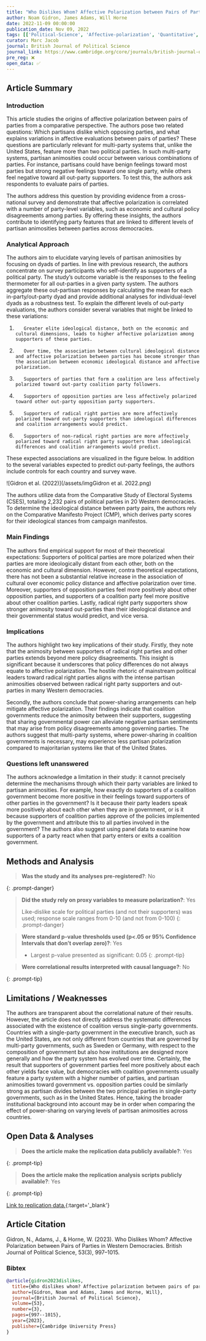 ```yaml
---
title: "Who Dislikes Whom? Affective Polarization between Pairs of Parties in Western Democracies"
author: Noam Gidron, James Adams, Will Horne
date: 2022-11-09 00:00:00
publication_date: Nov 09, 2022
tags: [['Political-Science', 'Affective-polarization', 'Quantitative', 'International']]
curator: Marc Jacob
journal: British Journal of Political Science
journal_link: https://www.cambridge.org/core/journals/british-journal-of-political-science/article/who-dislikes-whom-affective-polarization-between-pairs-of-parties-in-western-democracies/4AAAA9771D0F4B0FB6A395E727F5154F
pre_reg: ❌
open_data: ✅
---
```


## Article Summary

### Introduction
This article studies the origins of affective polarization between pairs of parties from a comparative perspective. The authors pose two related questions: Which partisans dislike which opposing parties, and what explains variations in affective evaluations between pairs of parties? These questions are particularly relevant for multi-party systems that, unlike the United States, feature more than two political parties. In such multi-party systems, partisan animosities could occur between various combinations of parties. For instance, partisans could have benign feelings toward most parties but strong negative feelings toward one single party, while others feel negative toward all out-party supporters. To test this, the authors ask respondents to evaluate pairs of parties.

The authors address this question by providing evidence from a cross-national survey and demonstrate that affective polarization is correlated with a number of party-level variables, such as economic and cultural policy disagreements among parties. By offering these insights, the authors contribute to identifying party features that are linked to different levels of partisan animosities between parties across democracies.

### Analytical Approach
The authors aim to elucidate varying levels of partisan animosities by focusing on dyads of parties. In line with previous research, the authors concentrate on survey participants who self-identify as supporters of a political party. The study’s outcome variable is the responses to the feeling thermometer for all out-parties in a given party system. The authors aggregate these out-partisan responses by calculating the mean for each in-party/out-party dyad and provide additional analyses for individual-level dyads as a robustness test.
To explain the different levels of out-party evaluations, the authors consider several variables that might be linked to these variations:
1.        Greater elite ideological distance, both on the economic and cultural dimensions, leads to higher affective polarization among supporters of these parties.
2.        Over time, the association between cultural ideological distance and affective polarization between parties has become stronger than the association between economic ideological distance and affective polarization.
3.        Supporters of parties that form a coalition are less affectively polarized toward out-party coalition party followers.
4.        Supporters of opposition parties are less affectively polarized toward other out-party opposition party supporters.
5.        Supporters of radical right parties are more affectively polarized toward out-party supporters than ideological differences and coalition arrangements would predict.
6.        Supporters of non-radical right parties are more affectively polarized toward radical right party supporters than ideological differences and coalition arrangements would predict.
These expected associations are visualized in the figure below. In addition to the several variables expected to predict out-party feelings, the authors include controls for each country and survey wave.

![Gidron et al. (2022)](/assets/imgGidron et al. 2022.png)
 
The authors utilize data from the Comparative Study of Electoral Systems (CSES), totaling 2,232 pairs of political parties in 20 Western democracies. To determine the ideological distance between party pairs, the authors rely on the Comparative Manifesto Project (CMP), which derives party scores for their ideological stances from campaign manifestos.

### Main Findings
The authors find empirical support for most of their theoretical expectations: Supporters of political parties are more polarized when their parties are more ideologically distant from each other, both on the economic and cultural dimension. However, contra theoretical expectations, there has not been a substantial relative increase in the association of cultural over economic policy distance and affective polarization over time. Moreover, supporters of opposition parties feel more positively about other opposition parties, and supporters of a coalition party feel more positive about other coalition parties. Lastly, radical right party supporters show stronger animosity toward out-parties than their ideological distance and their governmental status would predict, and vice versa.

### Implications
The authors highlight two key implications of their study. Firstly, they note that the animosity between supporters of radical right parties and other parties extends beyond mere policy disagreements. This insight is significant because it underscores that policy differences do not always equate to affective polarization. The hostile rhetoric of mainstream political leaders toward radical right parties aligns with the intense partisan animosities observed between radical right party supporters and out-parties in many Western democracies.

Secondly, the authors conclude that power-sharing arrangements can help mitigate affective polarization. Their findings indicate that coalition governments reduce the animosity between their supporters, suggesting that sharing governmental power can alleviate negative partisan sentiments that may arise from policy disagreements among governing parties. The authors suggest that multi-party systems, where power-sharing in coalition governments is necessary, may experience less partisan polarization compared to majoritarian systems like that of the United States.

### Questions left unanswered
The authors acknowledge a limitation in their study: it cannot precisely determine the mechanisms through which their party variables are linked to partisan animosities. For example, how exactly do supporters of a coalition government become more positive in their feelings toward supporters of other parties in the government? Is it because their party leaders speak more positively about each other when they are in government, or is it because supporters of coalition parties approve of the policies implemented by the government and attribute this to all parties involved in the government? The authors also suggest using panel data to examine how supporters of a party react when that party enters or exits a coalition government.


## Methods and Analysis

> **Was the study and its analyses pre-registered?**: No
> 
{: .prompt-danger}

> **Did the study rely on proxy variables to measure polarization?**: Yes
> 
> 
> Like-dislike scale for political parties (and not their supporters) was used; response scale ranges from 0-10 (and not from 0-100)
{: .prompt-danger}


> **Were standard p-value thresholds used (p<.05 or 95% Confidence Intervals that don’t overlap zero)?**: Yes
> 
> - Largest p-value presented as significant: 0.05
{: .prompt-tip}

> **Were correlational results interpreted with causal language?**: No
> 
{: .prompt-tip}

## Limitations / Weaknesses

The authors are transparent about the correlational nature of their results. However, the article does not directly address the systematic differences associated with the existence of coalition versus single-party governments. Countries with a single-party government in the executive branch, such as the United States, are not only different from countries that are governed by multi-party governments, such as Sweden or Germany, with respect to the composition of government but also how institutions are designed more generally and how the party system has evolved over time.  Certainly, the result that supporters of government parties feel more positively about each other yields face value, but democracies with coalition governments usually feature a party system with a higher number of parties, and partisan animosities toward government vs. opposition parties could be similarly strong as partisan divides between the two principal parties in single-party governments, such as in the United States. Hence, taking the broader institutional background into account may be in order when comparing the effect of power-sharing on varying levels of partisan animosities across countries.

## Open Data & Analyses

> **Does the article make the replication data publicly available?**: Yes
> 
{: .prompt-tip}

> **Does the article make the replication analysis scripts publicly available?**: Yes
> 
{: .prompt-tip}


[Link to replication data.](https://dataverse.harvard.edu/dataset.xhtml?persistentId=doi:10.7910/DVN/BSDKUR&widget=dataverse@harvard ){:target='_blank'}

## Article Citation

Gidron, N., Adams, J., & Horne, W. (2023). Who Dislikes Whom? Affective Polarization between Pairs of Parties in Western Democracies. British Journal of Political Science, 53(3), 997–1015.

### Bibtex

```bibtex
@article{gidron2023dislikes,
  title={Who dislikes whom? Affective polarization between pairs of parties in western democracies},
  author={Gidron, Noam and Adams, James and Horne, Will},
  journal={British Journal of Political Science},
  volume={53},
  number={3},
  pages={997--1015},
  year={2023},
  publisher={Cambridge University Press}
}

```

